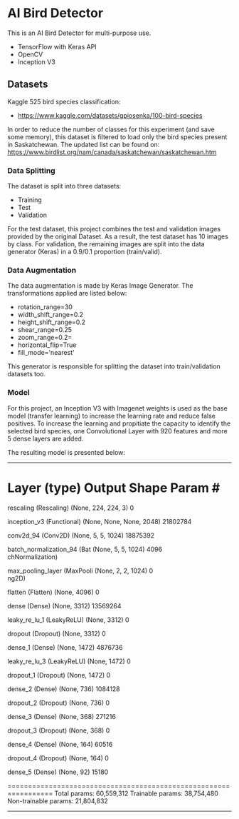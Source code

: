 # AI Bird Detector
This is an AI Bird Detector for multi-purpose use.

- TensorFlow with Keras API
- OpenCV
- Inception V3

## Datasets
Kaggle 525 bird species classification: 
- https://www.kaggle.com/datasets/gpiosenka/100-bird-species 

In order to reduce the number of classes for this experiment (and save some memory), this dataset is filtered to load only the bird species present in Saskatchewan.
The updated list can be found on: https://www.birdlist.org/nam/canada/saskatchewan/saskatchewan.htm

### Data Splitting
The dataset is split into three datasets:
- Training
- Test
- Validation

For the test dataset, this project combines the test and validation images provided by the original Dataset.
As a result, the test dataset has 10 images by class.
For validation, the remaining images are split into the data generator (Keras) in a 0.9/0.1 proportion (train/valid).

### Data Augmentation
The data augmentation is made by Keras Image Generator. The transformations applied are listed below:
- rotation_range=30
- width_shift_range=0.2
- height_shift_range=0.2
- shear_range=0.25
- zoom_range=0.2=
- horizontal_flip=True
- fill_mode='nearest'

This generator is responsible for splitting the dataset into train/validation datasets too.

### Model
For this project, an Inception V3 with Imagenet weights is used as the base model (transfer learning) to increase the learning rate and reduce false positives.
To increase the learning and propitiate the capacity to identify the selected bird species, one Convolutional Layer with 920 features and more 5 dense layers are added.


The resulting model is presented below:
_________________________________________________________________
 Layer (type)                Output Shape              Param #   
=================================================================
 rescaling (Rescaling)       (None, 224, 224, 3)       0         
                                                                 
 inception_v3 (Functional)   (None, None, None, 2048)  21802784  
                                                                 
 conv2d_94 (Conv2D)          (None, 5, 5, 1024)        18875392  
                                                                 
 batch_normalization_94 (Bat  (None, 5, 5, 1024)       4096      
 chNormalization)                                                
                                                                 
 max_pooling_layer (MaxPooli  (None, 2, 2, 1024)       0         
 ng2D)                                                           
                                                                 
 flatten (Flatten)           (None, 4096)              0         
                                                                 
 dense (Dense)               (None, 3312)              13569264  
                                                                 
 leaky_re_lu_1 (LeakyReLU)   (None, 3312)              0         
                                                                 
 dropout (Dropout)           (None, 3312)              0         
                                                                 
 dense_1 (Dense)             (None, 1472)              4876736   
                                                                 
 leaky_re_lu_3 (LeakyReLU)   (None, 1472)              0         
                                                                 
 dropout_1 (Dropout)         (None, 1472)              0         
                                                                 
 dense_2 (Dense)             (None, 736)               1084128   
                                                                 
 dropout_2 (Dropout)         (None, 736)               0         
                                                                 
 dense_3 (Dense)             (None, 368)               271216    
                                                                 
 dropout_3 (Dropout)         (None, 368)               0         
                                                                 
 dense_4 (Dense)             (None, 164)               60516     
                                                                 
 dropout_4 (Dropout)         (None, 164)               0         
                                                                 
 dense_5 (Dense)             (None, 92)                15180     
                                                                 
=================================================================
Total params: 60,559,312
Trainable params: 38,754,480
Non-trainable params: 21,804,832
_________________________________________________________________

